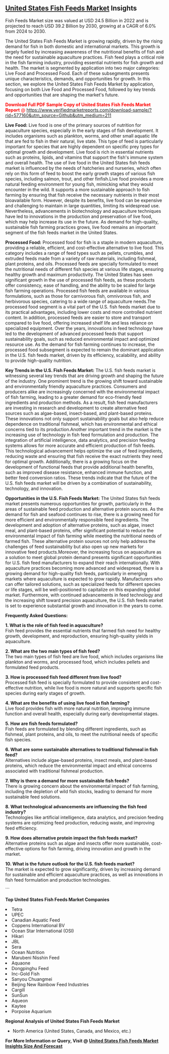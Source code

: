 <h2><a href="https://www.verifiedmarketreports.com/download-sample/?rid=577160&amp;utm_source=Github&amp;utm_medium=211" target="_blank">United States Fish Feeds Market</a> Insights</h2><p>Fish Feeds Market size was valued at USD 24.5 Billion in 2022 and is projected to reach USD 39.2 Billion by 2030, growing at a CAGR of 6.0% from 2024 to 2030.</p><p><p>The United States Fish Feeds Market is growing rapidly, driven by the rising demand for fish in both domestic and international markets. This growth is largely fueled by increasing awareness of the nutritional benefits of fish and the need for sustainable aquaculture practices. Fish feed plays a critical role in the fish farming industry, providing essential nutrients for fish growth and health. The market is segmented by application into two major categories: Live Food and Processed Food. Each of these subsegments presents unique characteristics, demands, and opportunities for growth. In this section, we explore the United States Fish Feeds Market by application, focusing on both Live Food and Processed Food, followed by key trends and opportunities that are shaping the market's future. <p><span class=""><span style="color: #ff0000;"><strong>Download Full PDF Sample Copy of United States Fish Feeds Market Report</strong> @ </span><a href="https://www.verifiedmarketreports.com/download-sample/?rid=577160&amp;utm_source=Github&amp;utm_medium=211" target="_blank">https://www.verifiedmarketreports.com/download-sample/?rid=577160&amp;utm_source=Github&amp;utm_medium=211</a></span></p></p><p><strong>Live Food:</strong> Live food is one of the primary sources of nutrition for aquaculture species, especially in the early stages of fish development. It includes organisms such as plankton, worms, and other small aquatic life that are fed to fish in their natural, live state. This type of feed is particularly important for species that are highly dependent on specific prey types for optimal growth and development. Live food is rich in essential nutrients such as proteins, lipids, and vitamins that support the fish's immune system and overall health. The use of live food in the United States fish feeds market is influenced by the needs of hatcheries and nurseries, which often rely on this form of feed to boost the early growth stages of various fish species, including salmon, trout, and other finfish.Live food provides a more natural feeding environment for young fish, mimicking what they would encounter in the wild. It supports a more sustainable approach to fish farming by ensuring that fish receive the necessary nutrients in their most bioavailable form. However, despite its benefits, live food can be expensive and challenging to maintain in large quantities, limiting its widespread use. Nevertheless, advancements in biotechnology and aquaculture techniques have led to innovations in the production and preservation of live food, which may help increase its use in the future. As demand for high-quality, sustainable fish farming practices grows, live food remains an important segment of the fish feeds market in the United States.<p><strong>Processed Food:</strong> Processed food for fish is a staple in modern aquaculture, providing a reliable, efficient, and cost-effective alternative to live food. This category includes a range of feed types such as pellets, crumbles, and extruded feeds made from a variety of raw materials, including fishmeal, plant proteins, and oils. Processed feeds are specially formulated to meet the nutritional needs of different fish species at various life stages, ensuring healthy growth and maximum productivity. The United States has seen significant growth in the use of processed fish feeds, as these products offer consistency, ease of handling, and the ability to be scaled for large fish farming operations. Processed fish feeds are available in various formulations, such as those for carnivorous fish, omnivorous fish, and herbivorous species, catering to a wide range of aquaculture needs.The processed food segment is a vital part of the U.S. fish feeds market due to its practical advantages, including lower costs and more controlled nutrient content. In addition, processed feeds are easier to store and transport compared to live food, offering increased shelf life and less reliance on specialized equipment. Over the years, innovations in feed technology have led to the development of advanced processed feeds that support sustainability goals, such as reduced environmental impact and optimized resource use. As the demand for fish farming continues to increase, the processed food subsegment is expected to remain the dominant application in the U.S. fish feeds market, driven by its efficiency, scalability, and ability to provide high-quality nutrition.<p><strong>Key Trends in the U.S. Fish Feeds Market:</strong> The U.S. fish feeds market is witnessing several key trends that are driving growth and shaping the future of the industry. One prominent trend is the growing shift toward sustainable and environmentally friendly aquaculture practices. Consumers and producers alike are increasingly concerned with the environmental impact of fish farming, leading to a greater demand for eco-friendly feed ingredients and production methods. As a result, fish feed manufacturers are investing in research and development to create alternative feed sources such as algae-based, insect-based, and plant-based proteins. These innovations not only support sustainability goals but also help reduce dependence on traditional fishmeal, which has environmental and ethical concerns tied to its production.Another important trend in the market is the increasing use of technology in fish feed formulation and production. The integration of artificial intelligence, data analytics, and precision feeding systems allows for more accurate and efficient production of fish feeds. This technological advancement helps optimize the use of feed ingredients, reducing waste and ensuring that fish receive the exact nutrients they need for optimal growth. Additionally, there is a growing focus on the development of functional feeds that provide additional health benefits, such as improved disease resistance, enhanced immune function, and better feed conversion ratios. These trends indicate that the future of the U.S. fish feeds market will be driven by a combination of sustainability, technology, and innovation.<p><strong>Opportunities in the U.S. Fish Feeds Market:</strong> The United States fish feeds market presents numerous opportunities for growth, particularly in the areas of sustainable feed production and alternative protein sources. As the demand for fish and seafood continues to rise, there is a growing need for more efficient and environmentally responsible feed ingredients. The development and adoption of alternative proteins, such as algae, insect meal, and plant-based proteins, offer significant potential to reduce the environmental impact of fish farming while meeting the nutritional needs of farmed fish. These alternative protein sources not only help address the challenges of feed sustainability but also open up new markets for innovative feed products.Moreover, the increasing focus on aquaculture as a solution to meet global protein demand presents significant opportunities for U.S. fish feed manufacturers to expand their reach internationally. With aquaculture practices becoming more advanced and widespread, there is a growing demand for high-quality fish feeds, particularly in emerging markets where aquaculture is expected to grow rapidly. Manufacturers who can offer tailored solutions, such as specialized feeds for different species or life stages, will be well-positioned to capitalize on this expanding global market. Furthermore, with continued advancements in feed technology and the increasing shift toward precision aquaculture, the U.S. fish feeds market is set to experience substantial growth and innovation in the years to come.<p><strong>Frequently Asked Questions:</strong></p><p><strong>1. What is the role of fish feed in aquaculture?</strong><br>Fish feed provides the essential nutrients that farmed fish need for healthy growth, development, and reproduction, ensuring high-quality yields in aquaculture.</p><p><strong>2. What are the two main types of fish feed?</strong><br>The two main types of fish feed are live food, which includes organisms like plankton and worms, and processed food, which includes pellets and formulated feed products.</p><p><strong>3. How is processed fish feed different from live food?</strong><br>Processed fish feed is specially formulated to provide consistent and cost-effective nutrition, while live food is more natural and supports specific fish species during early stages of growth.</p><p><strong>4. What are the benefits of using live food in fish farming?</strong><br>Live food provides fish with more natural nutrition, improving immune function and overall health, especially during early developmental stages.</p><p><strong>5. How are fish feeds formulated?</strong><br>Fish feeds are formulated by blending different ingredients, such as fishmeal, plant proteins, and oils, to meet the nutritional needs of specific fish species.</p><p><strong>6. What are some sustainable alternatives to traditional fishmeal in fish feed?</strong><br>Alternatives include algae-based proteins, insect meals, and plant-based proteins, which reduce the environmental impact and ethical concerns associated with traditional fishmeal production.</p><p><strong>7. Why is there a demand for more sustainable fish feeds?</strong><br>There is growing concern about the environmental impact of fish farming, including the depletion of wild fish stocks, leading to demand for more sustainable feed solutions.</p><p><strong>8. What technological advancements are influencing the fish feed industry?</strong><br>Technologies like artificial intelligence, data analytics, and precision feeding systems are optimizing feed production, reducing waste, and improving feed efficiency.</p><p><strong>9. How does alternative protein impact the fish feeds market?</strong><br>Alternative proteins such as algae and insects offer more sustainable, cost-effective options for fish farming, driving innovation and growth in the market.</p><p><strong>10. What is the future outlook for the U.S. fish feeds market?</strong><br>The market is expected to grow significantly, driven by increasing demand for sustainable and efficient aquaculture practices, as well as innovations in fish feed formulation and production technologies.</p>```</p><p><strong>Top United States Fish Feeds Market Companies</strong></p><div data-test-id=""><p><li>Tetra</li><li> UPEC</li><li> Canadian Aquatic Feed</li><li> Coppens International BV</li><li> Ocean Star International (OSI)</li><li> Hikari</li><li> JBL</li><li> Sera</li><li> Ocean Nutrition</li><li> Marubeni Nisshin Feed</li><li> Aquaone</li><li> Dongpinghu Feed</li><li> Inc-Gold Fish</li><li> Sanyou Chuangmei</li><li> Beijing New Rainbow Feed Industries</li><li> Cargill</li><li> SunSun</li><li> Aqueon</li><li> Kaytee</li><li> Porpoise Aquarium</li></p><div><strong>Regional Analysis of&nbsp;United States Fish Feeds Market</strong></div><ul><li dir="ltr"><p dir="ltr">North America&nbsp;(United States, Canada, and Mexico, etc.)</p></li></ul><p><strong>For More Information or Query, Visit @&nbsp;</strong><strong><a href="https://www.verifiedmarketreports.com/product/fish-feeds-market/?utm_source=Github&amp;utm_medium=211" target="_blank">United States Fish Feeds Market Insights Size And Forecast</a></strong></p></div>
